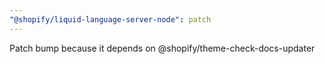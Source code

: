 ```yaml
---
"@shopify/liquid-language-server-node": patch
---
```


Patch bump because it depends on @shopify/theme-check-docs-updater
